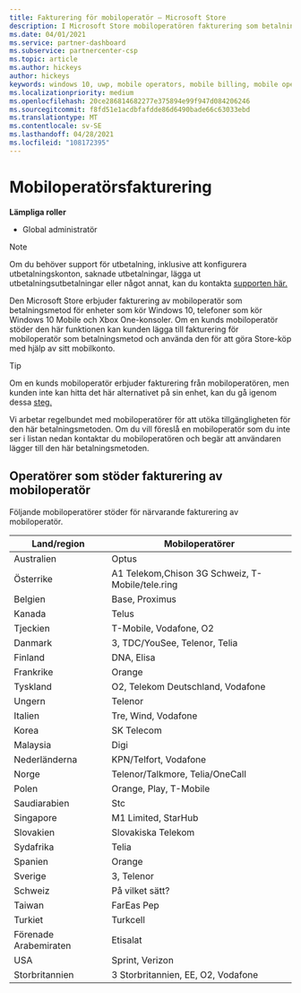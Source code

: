 ```yaml
---
title: Fakturering för mobiloperatör – Microsoft Store
description: I Microsoft Store mobiloperatören fakturering som betalningsmetod för mobiloperatörer som stöder den här funktionen.
ms.date: 04/01/2021
ms.service: partner-dashboard
ms.subservice: partnercenter-csp
ms.topic: article
ms.author: hickeys
author: hickeys
keywords: windows 10, uwp, mobile operators, mobile billing, mobile operator billing
ms.localizationpriority: medium
ms.openlocfilehash: 20ce286814682277e375894e99f947d084206246
ms.sourcegitcommit: f8fd51e1acdbfafdde86d6490bade66c63033ebd
ms.translationtype: MT
ms.contentlocale: sv-SE
ms.lasthandoff: 04/28/2021
ms.locfileid: "108172395"
---
```

# <a name="mobile-operator-billing"></a>Mobiloperatörsfakturering

**Lämpliga roller**

- Global administratör

> [!NOTE]
> Om du behöver support för utbetalning, inklusive att konfigurera utbetalningskonton, saknade utbetalningar, lägga ut utbetalningsutbetalningar eller något annat, kan du kontakta [supporten här.](https://developer.microsoft.com/windows/support)

Den Microsoft Store erbjuder fakturering av mobiloperatör som betalningsmetod för enheter som kör Windows 10, telefoner som kör Windows 10 Mobile och Xbox One-konsoler. Om en kunds mobiloperatör stöder den här funktionen kan kunden lägga till fakturering för mobiloperatör som betalningsmetod och använda den för att göra Store-köp med hjälp av sitt mobilkonto.

> [!TIP]
> Om en kunds mobiloperatör erbjuder fakturering från mobiloperatören, men kunden inte kan hitta det här alternativet på sin enhet, kan du gå igenom dessa [steg.](https://support.microsoft.com/instantanswers/b25d6dd6-fb8b-3710-1e13-4d30eb01b51f)

Vi arbetar regelbundet med mobiloperatörer för att utöka tillgängligheten för den här betalningsmetoden. Om du vill föreslå en mobiloperatör som du inte ser i listan nedan kontaktar du mobiloperatören och begär att användaren lägger till den här betalningsmetoden.

## <a name="operators-that-support-mobile-operator-billing"></a>Operatörer som stöder fakturering av mobiloperatör

Följande mobiloperatörer stöder för närvarande fakturering av mobiloperatör.

| Land/region       | Mobiloperatörer                                        |
|----------------------|---------------------------------------------------------|
| Australien            | Optus                                                   |
| Österrike              | A1 Telekom,Chison 3G Schweiz, T-Mobile/tele.ring  |
| Belgien              | Base, Proximus                                          |
| Kanada               | Telus                                                   |
| Tjeckien              | T-Mobile, Vodafone, O2                                  |
| Danmark              | 3, TDC/YouSee, Telenor, Telia                         |
| Finland              | DNA, Elisa                                              |
| Frankrike               | Orange                                                  |
| Tyskland              | O2, Telekom Deutschland, Vodafone                       |
| Ungern              | Telenor                                                 |
| Italien                | Tre, Wind, Vodafone                                     |
| Korea                | SK Telecom                                              |
| Malaysia             | Digi                                                    |
| Nederländerna          | KPN/Telfort, Vodafone                                 |
| Norge               | Telenor/Talkmore, Telia/OneCall                     |
| Polen               | Orange, Play, T-Mobile                                  |
| Saudiarabien         | Stc                                                     |
| Singapore            | M1 Limited, StarHub                                     |
| Slovakien             | Slovakiska Telekom                                          |
| Sydafrika         | Telia                                                 |
| Spanien                | Orange                                                  |
| Sverige               | 3, Telenor                                              |
| Schweiz          | På vilket sätt?                                       |
| Taiwan               | FarEas Pep                                              |
| Turkiet               | Turkcell                                                |
| Förenade Arabemiraten | Etisalat                                                |
| USA        | Sprint, Verizon                                         |
| Storbritannien       | 3 Storbritannien, EE, O2, Vodafone                                 |
